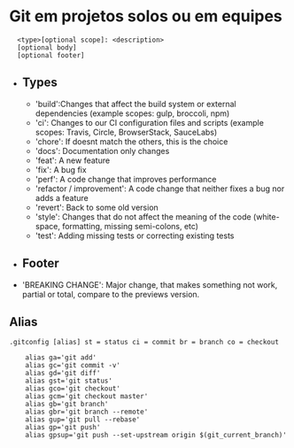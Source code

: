 # Git em projetos solos ou em equipes

```
  <type>[optional scope]: <description>
  [optional body]
  [optional footer]
```

- ## Types
  
  - 'build':Changes that affect the build system or external dependencies (example scopes: gulp, broccoli, npm)
  - 'ci': Changes to our CI configuration files and scripts (example scopes: Travis, Circle, BrowserStack, SauceLabs)
  - 'chore': If doesnt match the others, this is the choice
  - 'docs': Documentation only changes
  - 'feat': A new feature
  - 'fix':  A bug fix 
  - 'perf': A code change that improves performance
  - 'refactor / improvement': A code change that neither fixes a bug nor adds a feature
  - 'revert': Back to some old version 
  - 'style': Changes that do not affect the meaning of the code (white-space, formatting, missing semi-colons, etc)
  - 'test': Adding missing tests or correcting existing tests

- ## Footer

- 'BREAKING CHANGE': Major change, that makes something not work, partial or total, compare to the previews version.

## Alias

`.gitconfig
[alias]
  st = status
  ci = commit
  br = branch
  co = checkout
`
```terminal
    alias ga='git add'
    alias gc='git commit -v'
    alias gd='git diff'
    alias gst='git status'
    alias gco='git checkout'
    alias gcm='git checkout master'
    alias gb='git branch'
    alias gbr='git branch --remote'
    alias gup='git pull --rebase'
    alias gp='git push'
    alias gpsup='git push --set-upstream origin $(git_current_branch)'
```
